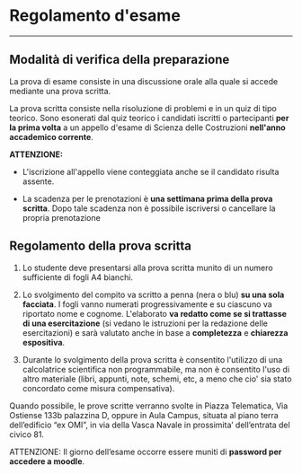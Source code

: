 
# Regolamento d'esame 

---

## Modalità di verifica della preparazione

La prova di esame consiste in una discussione orale alla quale si accede mediante una prova scritta. 

La prova scritta consiste nella risoluzione di problemi e in un quiz di tipo teorico. Sono esonerati dal quiz teorico i candidati iscritti o partecipanti **per la prima volta** a un appello d'esame di Scienza delle Costruzioni **nell'anno accademico corrente**.

 **ATTENZIONE:**

- L'iscrizione all'appello viene conteggiata anche se il candidato risulta assente.

- La scadenza per le prenotazioni è **una settimana prima della prova scritta**. Dopo tale scadenza non è possibile iscriversi o cancellare la propria prenotazione

## Regolamento della prova scritta

1) Lo studente deve presentarsi alla prova scritta munito di un numero sufficiente di fogli A4 bianchi. 

2) Lo svolgimento del compito va scritto a penna (nera o blu) **su una sola facciata**. I fogli vanno numerati progressivamente e su ciascuno va riportato nome e cognome. L'elaborato **va redatto come se si trattasse di una esercitazione** (si vedano le istruzioni per la redazione delle esercitazioni) e sarà valutato anche in base a **completezza** e **chiarezza espositiva**.

3) Durante lo svolgimento della prova scritta è consentito l'utilizzo di una calcolatrice scientifica non programmabile, ma non è consentito l'uso di altro materiale (libri, appunti, note, schemi, etc, a meno che cio' sia stato concordato come misura compensativa).

Quando possibile, le prove scritte verranno svolte in Piazza Telematica, Via Ostiense 133b palazzina D, oppure in Aula Campus, situata al piano terra dell’edificio “ex OMI”, in via della Vasca Navale in prossimita’ dell’entrata del civico 81. 

ATTENZIONE: Il giorno dell’esame occorre essere muniti di **password per accedere a moodle**.

